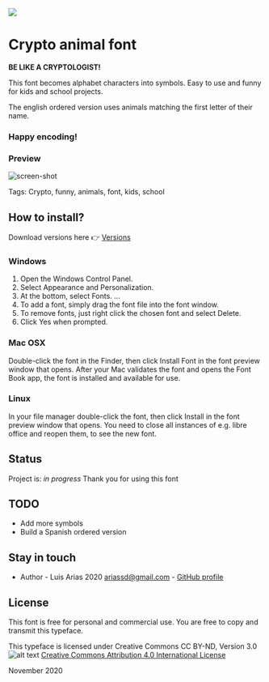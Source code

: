 ![](assets/ancient-egypt-banner.png)

# Crypto animal font

**BE LIKE A CRYPTOLOGIST!**

This font becomes alphabet characters into symbols.
Easy to use and funny for kids and school projects.

The english ordered version uses animals matching the first letter of their name.

### Happy encoding!

### Preview

![screen-shot](assets/crypto-animal-font-preview.png)

Tags: Crypto, funny, animals, font, kids, school

## How to install?

Download versions here 👉 [Versions](./dist)

### Windows

1. Open the Windows Control Panel.
2. Select Appearance and Personalization.
3. At the bottom, select Fonts. ...
4. To add a font, simply drag the font file into the font window.
5. To remove fonts, just right click the chosen font and select Delete.
6. Click Yes when prompted.

### Mac OSX

Double-click the font in the Finder, then click Install Font in the font preview window that opens. After your Mac validates the font and opens the Font Book app, the font is installed and available for use.

### Linux
In your file manager double-click the font, then click Install in the font preview window that opens. You need to close all instances of e.g. libre office and reopen them, to see the new font.

## Status

Project is: _in progress_
Thank you for using this font

## TODO

- Add more symbols
- Build a Spanish ordered version

## Stay in touch

- Author - Luis Arias 2020 <ariassd@gmail.com> - [GitHub profile](https://github.com/ariassd)

## License

This font is free for personal and commercial use. You are free to copy and transmit this typeface.

This typeface is licensed under Creative Commons CC BY-ND, Version 3.0
![alt text](https://i.creativecommons.org/l/by/4.0/88x31.png)
[Creative Commons Attribution 4.0 International License](http://creativecommons.org/licenses/by/4.0/)

November 2020
